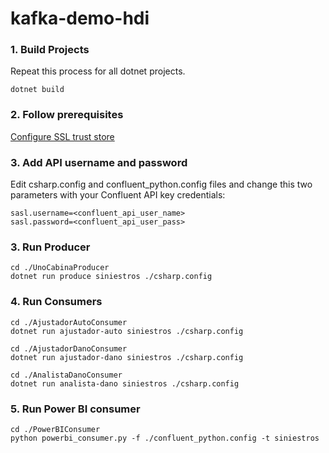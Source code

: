 # kafka-demo-hdi

### 1. Build Projects

Repeat this process for all dotnet projects.

```
dotnet build
```

### 2. Follow prerequisites 

[Configure SSL trust store](https://docs.confluent.io/platform/current/tutorials/examples/clients/docs/csharp.html#client)

### 3. Add API username and password

Edit csharp.config and confluent_python.config files and change this two parameters with your Confluent API key credentials:

```
sasl.username=<confluent_api_user_name>
sasl.password=<confluent_api_user_pass>
```

### 3. Run Producer

```
cd ./UnoCabinaProducer
dotnet run produce siniestros ./csharp.config
```

### 4. Run Consumers

```
cd ./AjustadorAutoConsumer
dotnet run ajustador-auto siniestros ./csharp.config
```

```
cd ./AjustadorDanoConsumer
dotnet run ajustador-dano siniestros ./csharp.config
```

```
cd ./AnalistaDanoConsumer
dotnet run analista-dano siniestros ./csharp.config
```

### 5. Run Power BI consumer

```
cd ./PowerBIConsumer
python powerbi_consumer.py -f ./confluent_python.config -t siniestros
```